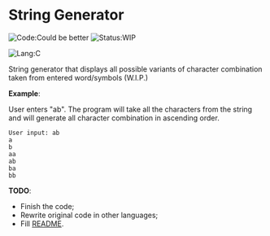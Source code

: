 # String Generator

![Code:Could be better](https://img.shields.io/badge/Code-Could%20be%20better-red?style=flat-square)
![Status:WIP](https://img.shields.io/badge/Status-WIP-yellow?style=flat-square)

![Lang:C](https://img.shields.io/badge/Lang-C-blue?style=flat-square)

String generator that displays all possible variants of character combination taken from entered word/symbols (W.I.P.)

**Example**:

User enters "ab". The program will take all the characters from 
the string and will generate all character combination in
ascending order.
```
User input: ab
a
b
aa
ab
ba
bb
```


**TODO**:

- Finish the code;
- Rewrite original code in other languages;
- Fill [README](./README.md).
